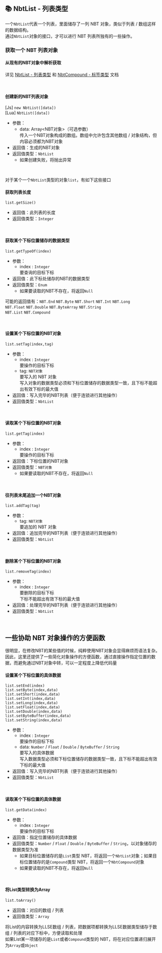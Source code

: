 ## 📚 NbtList - 列表类型

一个`NbtList`代表一个列表，里面储存了一列 NBT 对象，类似于列表 / 数组这样的数据结构。  
通过`NbtList`对象的接口，才可以进行 NBT 列表所独有的一些操作。  

### 获取一个 NBT 列表对象

#### 从现有的NBT对象中解析获取

详见 [NbtList - 列表类型](zh_CN/Development/NbtAPI/NBTList.md) 和 [NbtCompound - 标签类型](zh_CN/Development/NbtAPI/NBTCompound.md) 文档

<br>

#### 创建新的NBT列表对象

[Js]  `new NbtList([data])`  
[Lua] `NbtList([data])`

- 参数：
  - data: Array<NBT对象>（可选参数）  
    传入一个NBT对象构成的数组。数组中允许包含其他数组 / 对象结构，但内容必须都为NBT对象
- 返回值：生成的NBT对象
- 返回值类型：`NbtList`
  - 如果创建失败，将抛出异常

<br>

对于某个一个`NbtList`类型的对象`list`，有如下这些接口

#### 获取列表长度

`list.getSize()`

- 返回值：此列表的长度
- 返回值类型：`Integer`

<br>

#### 获取某个下标位置储存的数据类型

`list.getTypeOf(index)`

- 参数：
  - index : `Integer`  
    要查询的目标下标
- 返回值：此下标处储存的NBT的数据类型
- 返回值类型：`Enum`
  - 如果要读取的NBT不存在，将返回`Null`

可能的返回值有：`NBT.End` `NBT.Byte` `NBT.Short` `NBT.Int` `NBT.Long`   
`NBT.Float` `NBT.Double` `NBT.ByteArray` `NBT.String`  
`NBT.List` `NBT.Compound`

<br>

#### 设置某个下标位置的NBT对象

`list.setTag(index,tag)`

- 参数：
  - index : `Integer`  
    要操作的目标下标
  - tag: `NBT对象`   
    要写入的 NBT 对象  
    写入对象的数据类型必须和下标位置储存的数据类型一致，且下标不能超出有效下标的最大值
- 返回值：写入完毕的NBT列表（便于连锁进行其他操作）
- 返回值类型：`NbtList`

<br>

#### 读取某个下标位置的NBT对象

`list.getTag(index)`

- 参数：
  - index : `Integer`  
    要操作的目标下标
- 返回值：下标位置的NBT对象
- 返回值类型：`NBT对象`
  - 如果要读取的NBT不存在，将返回`Null`

<br>

#### 往列表末尾追加一个NBT对象

`list.addTag(tag)`

- 参数：
  - tag: `NBT对象`  
    要追加的 NBT 对象
- 返回值：追加完毕的NBT列表（便于连锁进行其他操作）
- 返回值类型：`NbtList`

<br>

#### 删除某个下标位置的NBT对象

`list.removeTag(index)`

- 参数：
  - index : `Integer`  
    要删除的目标下标  
    下标不能超出有效下标的最大值
- 返回值：处理完毕的NBT列表（便于连锁进行其他操作）
- 返回值类型：`NbtList`

<br>

## 一些协助 NBT 对象操作的方便函数

很明显，在修改NBT的某些值的时候，纯粹使用NBT对象会显得麻烦而语法复杂。  
因此，这里还提供了一些简化对象操作的方便函数，通过直接操作指定位置的数据，而避免通过NBT对象中转，可以一定程度上降低代码量

#### 设置某个下标位置的具体数据

`list.setEnd(index)`  
`list.setByte(index,data)`  
`list.setShort(index,data)`  
`list.setInt(index,data)`  
`list.setLong(index,data)`  
`list.setFloat(index,data)`  
`list.setDouble(index,data)`  
`list.setByteBuffer(index,data)`      
`list.setString(index,data)`    

- 参数：
  - index : `Integer`  
    要操作的目标下标
  - data: `Number` / `Float` / `Double` / `ByteBuffer` / `String`  
    要写入的具体数据  
    写入数据类型必须和下标位置储存的数据类型一致，且下标不能超出有效下标的最大值
- 返回值：写入完毕的NBT列表（便于连锁进行其他操作）
- 返回值类型：`NbtList`

<br>

#### 读取某个下标位置的具体数据

`list.getData(index)`  

- 参数：
  - index : `Integer`  
    要操作的目标下标
- 返回值：指定位置储存的具体数据
- 返回值类型：`Number` / `Float` / `Double` / `ByteBuffer` / `String`，以对象储存的数据类型为准
  - 如果目标位置储存的是`List`类型 NBT，将返回一个`NbtList`对象；如果目标位置储存的是`Compound`类型 NBT，将返回一个`NbtCompound`对象
  - 如果要读取的NBT不存在，将返回`Null`

<br>

#### 将List类型转换为Array

`list.toArray()`

- 返回值：对应的数组 / 列表
- 返回值类型：`Array`

将List的内容转换为LLSE数组 / 列表，把数据项都转换为LLSE数据类型储存于数组 / 列表的对应下标中，方便读取和处理  
如果List某一项储存的是`List`或者`Compound`类型的 NBT，将在对应位置递归展开为`Array`或`Object`

<br>